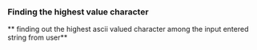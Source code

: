 ### Finding the highest value character

** finding out the highest ascii valued character among the input entered string from user**
